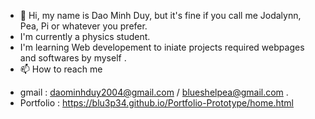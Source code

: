 - 👋 Hi, my name is Dao Minh Duy, but it's fine if you call me Jodalynn, Pea, Pi or whatever you prefer.
- I'm currently a physics student.
- I'm learning Web developement to iniate projects required webpages and softwares by myself . 
- 📫 How to reach me 
+ gmail         : daominhduy2004@gmail.com / blueshelpea@gmail.com .
+ Portfolio     : https://blu3p34.github.io/Portfolio-Prototype/home.html


